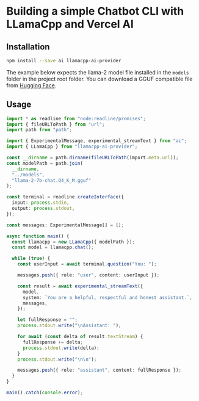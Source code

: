 # Building a simple Chatbot CLI with LLamaCpp and Vercel AI

## Installation

```bash
npm install --save ai llamacpp-ai-provider
```

The example below expects the llama-2 model file installed in the `models` folder in the project root folder. You can download a GGUF compatible file from [Hugging Face](https://huggingface.co/TheBloke/Llama-2-7B-Chat-GGUF/tree/main).

## Usage

```typescript
import * as readline from "node:readline/promises";
import { fileURLToPath } from "url";
import path from "path";

import { ExperimentalMessage, experimental_streamText } from "ai";
import { LLamaCpp } from "llamacpp-ai-provider";

const __dirname = path.dirname(fileURLToPath(import.meta.url));
const modelPath = path.join(
  __dirname,
  "../models",
  "llama-2-7b-chat.Q4_K_M.gguf"
);

const terminal = readline.createInterface({
  input: process.stdin,
  output: process.stdout,
});

const messages: ExperimentalMessage[] = [];

async function main() {
  const llamacpp = new LLamaCpp({ modelPath });
  const model = llamacpp.chat();

  while (true) {
    const userInput = await terminal.question("You: ");

    messages.push({ role: "user", content: userInput });

    const result = await experimental_streamText({
      model,
      system: `You are a helpful, respectful and honest assistant.`,
      messages,
    });

    let fullResponse = "";
    process.stdout.write("\nAssistant: ");

    for await (const delta of result.textStream) {
      fullResponse += delta;
      process.stdout.write(delta);
    }
    process.stdout.write("\n\n");

    messages.push({ role: "assistant", content: fullResponse });
  }
}

main().catch(console.error);
```
